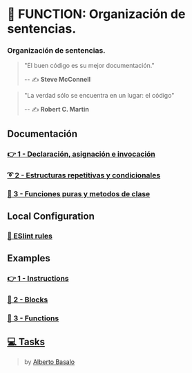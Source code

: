 # 🔀 FUNCTION: Organización de sentencias.

### Organización de sentencias.

> "El buen código es su mejor documentación."
>
> -- ✍️ **Steve McConnell**

> "La verdad sólo se encuentra en un lugar: el código"
>
> -- ✍️ **Robert C. Martin**

## Documentación

### [👉 1 - Declaración, asignación e invocación](./docs/1-declaracion_asignacion_e_invocacion.md)

### [➰ 2 - Estructuras repetitivas y condicionales](./docs/2-estructuras_repetitivas_y_condicionales.md)

### [🧩 3 - Funciones puras y metodos de clase](./docs/3-funciones_puras_y_metodos_de_clase.md)


## Local Configuration

### [🚨 ESlint rules](./docs/eslint-rules.md)

## Examples

### [👉 1 - Instructions](https://github.com/LabsAdemy/CleanCodeLab/tree/FUNCTION/src/examples/1-instructions)

### [📜 2 - Blocks](https://github.com/LabsAdemy/CleanCodeLab/tree/FUNCTION/src/examples/2-blocks)

### [🧩 3 - Functions](https://github.com/LabsAdemy/CleanCodeLab/tree/FUNCTION/src/examples/3-functions)

## [💻 Tasks](https://github.com/LabsAdemy/CleanCodeLab/tree/FUNCTION/src/tasks)

> by [Alberto Basalo](https://twitter.com/albertobasalo)
